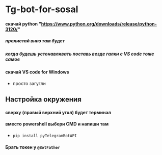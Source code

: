 # Tg-bot-for-sosal

#### скачай python "https://www.python.org/downloads/release/python-3120/"

##### пролистай вниз там будет 

##### когда будешь устонавливать поставь везде галки с VS code тоже самое 

#### скачай VS code for Windows

- просто загугли 

## Настройка окружения

####  сверху (правый верхний угол) будет терминал 

#### вместо powershell выбери CMD и напиши там 

- `pip install pyTelegramBotAPI`

#### Брать токен у `@BotFather`
